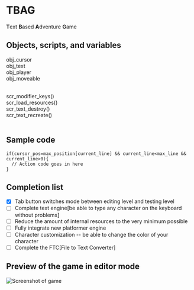 # TBAG
<b>T</b>ext <b>B</b>ased <b>A</b>dventure <b>G</b>ame <br>

## Objects, scripts, and variables
obj_cursor <br>
obj_text <br>
obj_player <br>
obj_moveable <br><br>

scr_modifier_keys() <br>
scr_load_resources() <br>
scr_text_destroy() <br>
scr_text_recreate() <br><br>

## Sample code
```gml
if(cursor_pos=max_position[current_line] && current_line<max_line && current_line>0){
  // Action code goes in here
}
```

## Completion list
- [x] Tab button switches mode between editing level and testing level
- [ ] Complete text engine[be able to type any character on the keyboard without problems]
- [ ] Reduce the amount of internal resources to the very minimum possible
- [ ] Fully integrate new platformer engine
- [ ] Character customization -- be able to change the color of your character
- [ ] Complete the FTC[File to Text Converter]

## Preview of the game in editor mode
![Screenshot of game](https://github.com/UncookedChickens/uncookedchickens.github.io/blob/master/img/TBAG_splash.png?raw=true)
